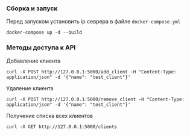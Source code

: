 ### Сборка и запуск
Перед запуском установить ip севрера в файле `docker-compose.yml`
```shell
docker-compose up -d --build
```
### Методы доступа к API
Добавление клиента
```shell
curl -X POST http://127.0.0.1:5000/add_client -H "Content-Type: application/json" -d '{"name": "test_client"}'
```
Удаление клиента
```shell
curl -X POST http://127.0.0.1:5000/remove_client -H "Content-Type: application/json" -d '{"name": "test_client"}'
```
Получение списка всех клиентов
```shell
curl -X GET http://127.0.0.1:5000/clients
```